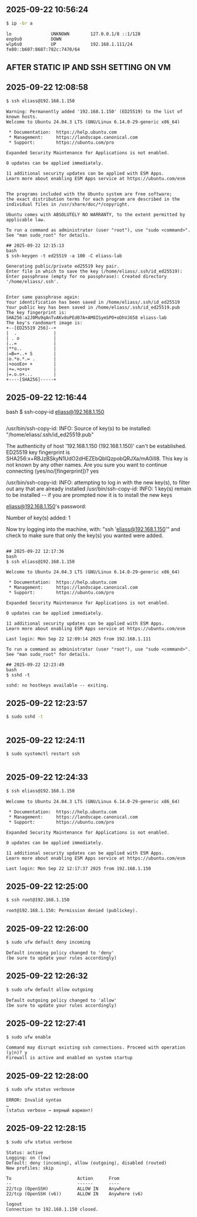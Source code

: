 
## 2025-09-22 10:56:24
```bash
$ ip -br a
```
```
lo               UNKNOWN        127.0.0.1/8 ::1/128 
enp9s0           DOWN           
wlp6s0           UP             192.168.1.111/24 fe80::b607:8687:782c:7470/64 
```

## AFTER STATIC IP AND SSH SETTING ON VM

## 2025-09-22 12:08:58
```bash
$ ssh eliass@192.168.1.150
```
```
Warning: Permanently added '192.168.1.150' (ED25519) to the list of known hosts.
Welcome to Ubuntu 24.04.3 LTS (GNU/Linux 6.14.0-29-generic x86_64)

 * Documentation:  https://help.ubuntu.com
 * Management:     https://landscape.canonical.com
 * Support:        https://ubuntu.com/pro

Expanded Security Maintenance for Applications is not enabled.

0 updates can be applied immediately.

11 additional security updates can be applied with ESM Apps.
Learn more about enabling ESM Apps service at https://ubuntu.com/esm


The programs included with the Ubuntu system are free software;
the exact distribution terms for each program are described in the
individual files in /usr/share/doc/*/copyright.

Ubuntu comes with ABSOLUTELY NO WARRANTY, to the extent permitted by
applicable law.

To run a command as administrator (user "root"), use "sudo <command>".
See "man sudo_root" for details.

## 2025-09-22 12:15:13
bash
$ ssh-keygen -t ed25519 -a 100 -C eliass-lab
````
````
Generating public/private ed25519 key pair.
Enter file in which to save the key (/home/eliass/.ssh/id_ed25519): 
Enter passphrase (empty for no passphrase): Created directory '/home/eliass/.ssh'.


Enter same passphrase again: 
Your identification has been saved in /home/eliass/.ssh/id_ed25519
Your public key has been saved in /home/eliass/.ssh/id_ed25519.pub
The key fingerprint is:
SHA256:a2J0Mu9qAnTvAKv8oPEd07A+AM8ISymSPO+oDhVJ658 eliass-lab
The key's randomart image is:
+--[ED25519 256]--+
|  .              |
| . o             |
|..=              |
|**o..            |
|=B=+..+ S        |
|o.*o.*.= .       |
|+oooEo+ +        |
|+=.+o+o+         |
|=.o.o+...        |
+----[SHA256]-----+
````

## 2025-09-22 12:16:44
bash
$ ssh-copy-id eliass@192.168.1.150
````
````
/usr/bin/ssh-copy-id: INFO: Source of key(s) to be installed: "/home/eliass/.ssh/id_ed25519.pub"

The authenticity of host '192.168.1.150 (192.168.1.150)' can't be established.
ED25519 key fingerprint is SHA256:x+RBJzBSkyN1UdO2dHEZEbQblQzpobQRJXa/mA0iII8.
This key is not known by any other names.
Are you sure you want to continue connecting (yes/no/[fingerprint])? yes


/usr/bin/ssh-copy-id: INFO: attempting to log in with the new key(s), to filter out any that are already installed
/usr/bin/ssh-copy-id: INFO: 1 key(s) remain to be installed -- if you are prompted now it is to install the new keys

eliass@192.168.1.150's password: 

Number of key(s) added: 1

Now try logging into the machine, with:   "ssh 'eliass@192.168.1.150'"
and check to make sure that only the key(s) you wanted were added.
````

## 2025-09-22 12:17:36
bash
$ ssh eliass@192.168.1.150
````
````
Welcome to Ubuntu 24.04.3 LTS (GNU/Linux 6.14.0-29-generic x86_64)

 * Documentation:  https://help.ubuntu.com
 * Management:     https://landscape.canonical.com
 * Support:        https://ubuntu.com/pro

Expanded Security Maintenance for Applications is not enabled.

0 updates can be applied immediately.

11 additional security updates can be applied with ESM Apps.
Learn more about enabling ESM Apps service at https://ubuntu.com/esm

Last login: Mon Sep 22 12:09:14 2025 from 192.168.1.111

To run a command as administrator (user "root"), use "sudo <command>".
See "man sudo_root" for details.

## 2025-09-22 12:23:49
bash
$ sshd -t
````
````
sshd: no hostkeys available -- exiting.

````

## 2025-09-22 12:23:57

```bash
$ sudo sshd -t
```

```
```

## 2025-09-22 12:24:11

```bash
$ sudo systemctl restart ssh
```

```
```

## 2025-09-22 12:24:33

```bash
$ ssh eliass@192.168.1.150
```

```
Welcome to Ubuntu 24.04.3 LTS (GNU/Linux 6.14.0-29-generic x86_64)

 * Documentation:  https://help.ubuntu.com
 * Management:     https://landscape.canonical.com
 * Support:        https://ubuntu.com/pro

Expanded Security Maintenance for Applications is not enabled.

0 updates can be applied immediately.

11 additional security updates can be applied with ESM Apps.
Learn more about enabling ESM Apps service at https://ubuntu.com/esm

Last login: Mon Sep 22 12:17:37 2025 from 192.168.1.150
```

## 2025-09-22 12:25:00

```bash
$ ssh root@192.168.1.150
```

```
root@192.168.1.150: Permission denied (publickey).
```

## 2025-09-22 12:26:00

```bash
$ sudo ufw default deny incoming
```

```
Default incoming policy changed to 'deny'
(be sure to update your rules accordingly)
```

## 2025-09-22 12:26:32

```bash
$ sudo ufw default allow outgoing
```

```
Default outgoing policy changed to 'allow'
(be sure to update your rules accordingly)
```

## 2025-09-22 12:27:41

```bash
$ sudo ufw enable
```

```
Command may disrupt existing ssh connections. Proceed with operation (y|n)? y
Firewall is active and enabled on system startup
```

## 2025-09-22 12:28:00

```bash
$ sudo ufw status verbouse
```

```
ERROR: Invalid syntax
…
(status verbose → верный вариант)
```

## 2025-09-22 12:28:15

```bash
$ sudo ufw status verbose
```

```
Status: active
Logging: on (low)
Default: deny (incoming), allow (outgoing), disabled (routed)
New profiles: skip

To                         Action      From
--                         ------      ----
22/tcp (OpenSSH)           ALLOW IN    Anywhere
22/tcp (OpenSSH (v6))      ALLOW IN    Anywhere (v6)
```

```
logout
Connection to 192.168.1.150 closed.
```


